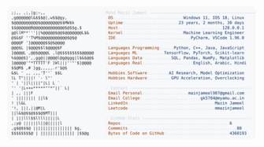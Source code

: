 <picture>
  <source srcset="https://raw.githubusercontent.com/mmazinjameel/mmazinjameel/main/dark_mode.svg?v=1738629800" media="(prefers-color-scheme: dark)">
  <img src="https://raw.githubusercontent.com/mmazinjameel/mmazinjameel/main/light_mode.svg?v=1738629800">
</picture>
